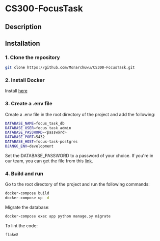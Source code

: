 # CS300-FocusTask

## Description

## Installation
### 1. Clone the repository
```bash 
git clone https://github.com/Monarchuwu/CS300-FocusTask.git
```
### 2. Install Docker
Install [here](https://docs.docker.com/get-docker/)

### 3. Create a .env file
Create a .env file in the root directory of the project and add the following:
```bash
DATABASE_NAME=focus_task_db
DATABASE_USER=focus_task_admin
DATABASE_PASSWORD=<password>
DATABASE_PORT=5432  
DATABASE_HOST=focus-task-postgres
DJANGO_ENV=development
```
Set the DATABASE_PASSWORD to a password of your choice.
If you're in our team, you can get the file from this [link](https://drive.google.com/file/d/1Powqoi92qATvAI0RD-x41aYPqAz1yOiJ/view?usp=drive_link).

### 4. Build and run
Go to the root directory of the project and run the following commands:
```bash
docker-compose build
docker-compose up -d
```

Migrate the database:
```bash
docker-compose exec app python manage.py migrate
```

To lint the code:
```bash
flake8
```

